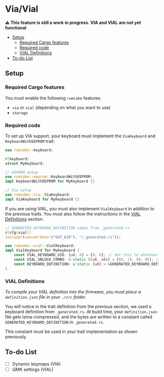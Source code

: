 # Via/Vial

**⚠ This feature is still a work in progress. VIA and VIAL are not yet functional**

<!--toc:start-->

- [Setup](#setup)
  - [Required Cargo features](#required-cargo-features)
  - [Required code](#required-code)
  - [VIAL Definitions](#vial-definitions)
- [To-do List](#to-do-list)
<!--toc:end-->

## Setup

### Required Cargo features

You must enable the following `rumcake` features:

- `via` or `vial` (depending on what you want to use)
- `storage`

### Required code

To set up VIA support, your keyboard must implement the `ViaKeyboard` and `KeyboardWithEEPROM` trait:

```rust
use rumcake::keyboard;

#[keyboard]
struct MyKeyboard;

// EEPROM setup
use rumcake::eeprom::KeyboardWithEEPROM;
impl KeyboardWithEEPROM for MyKeyboard {}

// Via setup
use rumcake::via::ViaKeyboard;
impl ViaKeyboard for MyKeyboard {}
```

If you are using VIAL, you must also implement `VialKeyboard` in addition to the previous traits.
You must also follow the instructions in the [VIAL Definitions](#vial-definitions) section.

```rust
// GENERATED_KEYBOARD_DEFINITION comes from _generated.rs
#[cfg(vial)]
include!(concat!(env!("OUT_DIR"), "/_generated.rs"));

use rumcake::vial::VialKeyboard;
impl VialKeyboard for MyKeyboard {
    const VIAL_KEYBOARD_UID: [u8; 8] = [0; 8]; // Set this to whatever you want
    const VIAL_UNLOCK_COMBO: &'static [(u8, u8)] = [(0, 1), (0, 0)]; // Matrix positions used to unlock VIAL (row, col), set it to whatever you want
    const KEYBOARD_DEFINITION: &'static [u8] = &GENERATED_KEYBOARD_DEFINITION;
}
```

### VIAL Definitions

_To compile your VIAL definition into the firmware, you must place a `definition.json` file in your `./src` folder._

You will notice in the trait definition from the previous section, we used a keyboard definition from `_generated.rs`.
At build time, your `definition.json` file gets lzma-compressed, and the bytes are written to a constant called `GENERATED_KEYBOARD_DEFINITION` in `_generated.rs`.

This constant must be used in your trait implementation as shown previously.

## To-do List

- [ ] Dynamic keymaps (VIA)
- [ ] QMK settings (VIAL)
